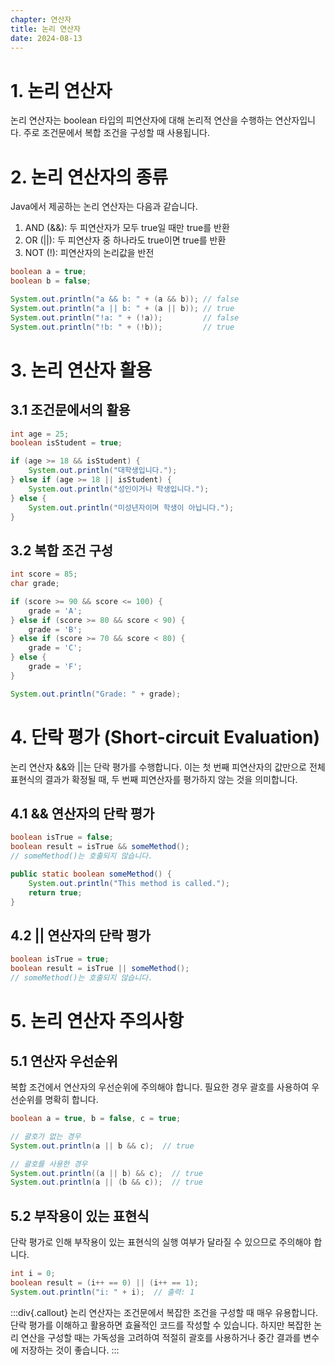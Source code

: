 ```yaml
---
chapter: 연산자
title: 논리 연산자
date: 2024-08-13
---
```

# 1. 논리 연산자
논리 연산자는 boolean 타입의 피연산자에 대해 논리적 연산을 수행하는 연산자입니다. 주로 조건문에서 복합 조건을 구성할 때 사용됩니다.

# 2. 논리 연산자의 종류
Java에서 제공하는 논리 연산자는 다음과 같습니다.

1. AND (&&): 두 피연산자가 모두 true일 때만 true를 반환
2. OR (||): 두 피연산자 중 하나라도 true이면 true를 반환
3. NOT (!): 피연산자의 논리값을 반전

```java
boolean a = true;
boolean b = false;

System.out.println("a && b: " + (a && b)); // false
System.out.println("a || b: " + (a || b)); // true
System.out.println("!a: " + (!a));         // false
System.out.println("!b: " + (!b));         // true
```

# 3. 논리 연산자 활용
## 3.1 조건문에서의 활용
```java
int age = 25;
boolean isStudent = true;

if (age >= 18 && isStudent) {
    System.out.println("대학생입니다.");
} else if (age >= 18 || isStudent) {
    System.out.println("성인이거나 학생입니다.");
} else {
    System.out.println("미성년자이며 학생이 아닙니다.");
}
```

## 3.2 복합 조건 구성
```java
int score = 85;
char grade;

if (score >= 90 && score <= 100) {
    grade = 'A';
} else if (score >= 80 && score < 90) {
    grade = 'B';
} else if (score >= 70 && score < 80) {
    grade = 'C';
} else {
    grade = 'F';
}

System.out.println("Grade: " + grade);
```

# 4. 단락 평가 (Short-circuit Evaluation)
논리 연산자 &&와 ||는 단락 평가를 수행합니다. 이는 첫 번째 피연산자의 값만으로 전체 표현식의 결과가 확정될 때, 두 번째 피연산자를 평가하지 않는 것을 의미합니다.

## 4.1 && 연산자의 단락 평가
```java
boolean isTrue = false;
boolean result = isTrue && someMethod();
// someMethod()는 호출되지 않습니다.

public static boolean someMethod() {
    System.out.println("This method is called.");
    return true;
}
```

## 4.2 || 연산자의 단락 평가
```java
boolean isTrue = true;
boolean result = isTrue || someMethod();
// someMethod()는 호출되지 않습니다.
```

# 5. 논리 연산자 주의사항
## 5.1 연산자 우선순위
복합 조건에서 연산자의 우선순위에 주의해야 합니다. 필요한 경우 괄호를 사용하여 우선순위를 명확히 합니다.

```java
boolean a = true, b = false, c = true;

// 괄호가 없는 경우
System.out.println(a || b && c);  // true

// 괄호를 사용한 경우
System.out.println((a || b) && c);  // true
System.out.println(a || (b && c));  // true
```

## 5.2 부작용이 있는 표현식
단락 평가로 인해 부작용이 있는 표현식의 실행 여부가 달라질 수 있으므로 주의해야 합니다.

```java
int i = 0;
boolean result = (i++ == 0) || (i++ == 1);
System.out.println("i: " + i);  // 출력: 1
```

:::div{.callout}
논리 연산자는 조건문에서 복잡한 조건을 구성할 때 매우 유용합니다. 단락 평가를 이해하고 활용하면 효율적인 코드를 작성할 수 있습니다. 하지만 복잡한 논리 연산을 구성할 때는 가독성을 고려하여 적절히 괄호를 사용하거나 중간 결과를 변수에 저장하는 것이 좋습니다.
:::